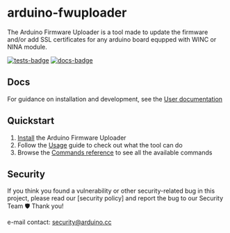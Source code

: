 # arduino-fwuploader

The Arduino Firmware Uploader is a tool made to update the firmware and/or add SSL certificates for any arduino board
equpped with WINC or NINA module.

[![tests-badge]](https://github.com/Arduino/arduino-fwuploader/actions?workflow=test)
[![docs-badge]](https://github.com/Arduino/arduino-fwuploader/actions?workflow=publish-docs)

## Docs

For guidance on installation and development, see the [User documentation]

## Quickstart

1. [Install] the Arduino Firmware Uploader
2. Follow the [Usage] guide to check out what the tool can do
3. Browse the [Commands reference] to see all the available commands

## Security

If you think you found a vulnerability or other security-related bug in this project, please read our [security policy]
and report the bug to our Security Team 🛡️ Thank you!

e-mail contact: security@arduino.cc

[tests-badge]: https://github.com/Arduino/arduino-fwuploader/workflows/test/badge.svg
[docs-badge]: https://github.com/Arduino/arduino-fwuploader/workflows/publish-docs/badge.svg
[security-policy]: https://github.com/arduino/arduino-fwuploader/security/policy
[user documentation]: https://arduino.github.io/arduino-fwuploader/
[install]: https://arduino.github.io/arduino-fwuploader/dev/#install
[usage]: https://arduino.github.io/arduino-fwuploader/dev/#usage
[commands reference]: https://arduino.github.io/arduino-fwuploader/dev/commands/arduino-fwuploader/
